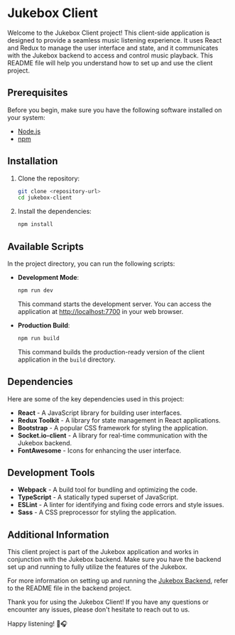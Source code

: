 # Jukebox Client

Welcome to the Jukebox Client project! This client-side application is designed to provide a seamless music listening experience. It uses React and Redux to manage the user interface and state, and it communicates with the Jukebox backend to access and control music playback. This README file will help you understand how to set up and use the client project.

## Prerequisites

Before you begin, make sure you have the following software installed on your system:

- [Node.js](https://nodejs.org/)
- [npm](https://www.npmjs.com/)

## Installation

1. Clone the repository:

   ```bash
   git clone <repository-url>
   cd jukebox-client
   ```

2. Install the dependencies:

   ```bash
   npm install
   ```

## Available Scripts

In the project directory, you can run the following scripts:

- **Development Mode**:

  ```bash
  npm run dev
  ```

  This command starts the development server. You can access the application at [http://localhost:7700](http://localhost:7700) in your web browser.

- **Production Build**:

  ```bash
  npm run build
  ```

  This command builds the production-ready version of the client application in the `build` directory.

## Dependencies

Here are some of the key dependencies used in this project:

- **React** - A JavaScript library for building user interfaces.
- **Redux Toolkit** - A library for state management in React applications.
- **Bootstrap** - A popular CSS framework for styling the application.
- **Socket.io-client** - A library for real-time communication with the Jukebox backend.
- **FontAwesome** - Icons for enhancing the user interface.

## Development Tools

- **Webpack** - A build tool for bundling and optimizing the code.
- **TypeScript** - A statically typed superset of JavaScript.
- **ESLint** - A linter for identifying and fixing code errors and style issues.
- **Sass** - A CSS preprocessor for styling the application.

## Additional Information

This client project is part of the Jukebox application and works in conjunction with the Jukebox backend. Make sure you have the backend set up and running to fully utilize the features of the Jukebox.

For more information on setting up and running the [Jukebox Backend](https://github.com/omermecitoglu/jukebox-server), refer to the README file in the backend project.

Thank you for using the Jukebox Client! If you have any questions or encounter any issues, please don't hesitate to reach out to us.

Happy listening! 🎵🎧
